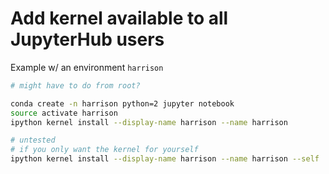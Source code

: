 # Add kernel available to all JupyterHub users

Example w/ an environment `harrison`


```bash
# might have to do from root?

conda create -n harrison python=2 jupyter notebook 
source activate harrison
ipython kernel install --display-name harrison --name harrison

# untested
# if you only want the kernel for yourself
ipython kernel install --display-name harrison --name harrison --self
```


